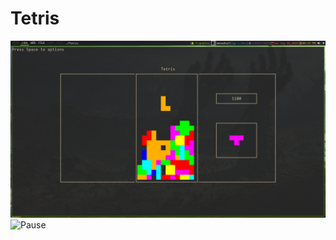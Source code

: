 # Tetris
![Normal](scrots/2020-09-26-183508_1600x900_scrot.png?raw=true)
![Pause](/home/tahsin/Code/NcursesDumpster/Tetris/scrots/2020-09-26-183436_1600x900_scrot.png?raw=true)
